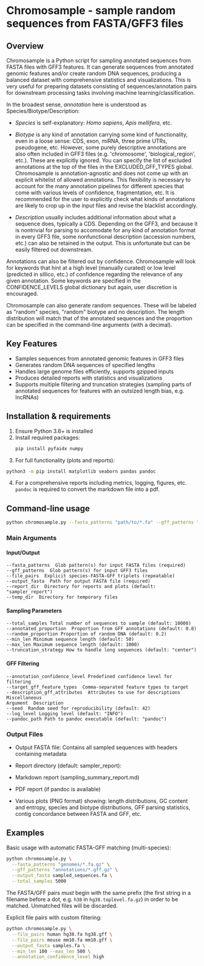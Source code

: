 # Chromosample - sample random sequences from FASTA/GFF3 files

## Overview

Chromosample is a Python script for sampling annotated sequences from FASTA files with GFF3 features. It can generate sequences from annotated genomic features and/or create random DNA sequences, producing a balanced dataset with comprehensive statistics and visualizations. This is very useful for preparing datasets consisting of sequences/annotation pairs for downstream processing tasks involving machine learning/classification.

In the broadest sense, *annotation* here is understood as Species/Biotype/Description:

* *Species* is self-explanatory: *Homo sapiens*, *Apis mellifera*, etc.

* *Biotype* is any kind of annotation carrying some kind of functionality, even in a loose sense: CDS, exon, miRNA, three prime UTRs, pseudogene, etc. However, some purely descriptive annotations are also often included in GFF3 files (e.g. 'chromosome', 'biological_region', etc.). These are explicitly ignored. You can specify the list of excluded annotations at the top of the files in the EXCLUDED_GFF_TYPES global. Chromosample is annotation-agnostic and does not come up with an explicit whitelist of allowed annotations. This flexibility is necessary to account for the many annotation pipelines for different species that come with various levels of confidence, fragmentation, etc. It is recommended for the user to explicitly check what kinds of annotations are likely to crop up in the input files and revise the blacklist accordingly.

* *Description* usually includes additional information about what a sequence does, typically a CDS. Depending on the GFF3, and because it is nontrivial for parsing to accomodate for any kind of annotation format in every GFF3 file, some nonfunctional description (accession numbers, etc.) can also be retained in the output. This is unfortunate but can be easily filtered out downstream.

Annotations can also be filtered out by confidence. Chromosample will look for keywords that hint at a high level (manually curated) or low level (predicted in sillico, etc.) of confidence regarding the relevance of any given annotation. Some keywords are specified in the CONFIDENCE_LEVELS global dictionary but again, user discretion is encouraged.

Chromosample can also generate random sequences. These will be labeled as "random" species, "random" biotype and no description. The length distribution will match that of the annotated sequences and the proportion can be specified in the command-line arguments (with a decimal).

## Key Features

- Samples sequences from annotated genomic features in GFF3 files
- Generates random DNA sequences of specified lengths
- Handles large genome files efficiently, supports gzipped inputs
- Produces detailed reports with statistics and visualizations
- Supports multiple filtering and truncation strategies (sampling parts of annotated sequences for features with an outsized length bias, e.g. lncRNAs)

## Installation & requirements

1. Ensure Python 3.6+ is installed
2. Install required packages:
   ```bash
   pip install pyfaidx numpy
   ```
3. For full functionality (plots and reports):
  ```bash
  python3 -m pip install matplotlib seaborn pandas pandoc
  ```

4. For a comprehensive reports including metrics, logging, figures, etc. `pandoc` is required to convert the markdown file into a pdf.

## Command-line usage

```bash
python chromosample.py --fasta_patterns "path/to/*.fa" --gff_patterns "path/to/*gff" [other options]
```

### Main Arguments

#### Input/Output

```
--fasta_patterns  Glob pattern(s) for input FASTA files (required)
--gff_patterns  Glob pattern(s) for input GFF3 files
--file_pairs  Explicit species-FASTA-GFF triplets (repeatable)
--output_fasta  Path for output FASTA file (required)
--report_dir  Directory for reports and plots (default: "sampler_report")
--temp_dir  Directory for temporary files
```

#### Sampling Parameters

```
--total_samples Total number of sequences to sample (default: 10000)
--annotated_proportion  Proportion from GFF annotations (default: 0.8)
--random_proportion Proportion of random DNA (default: 0.2)
--min_len Minimum sequence length (default: 50)
--max_len Maximum sequence length (default: 1000)
--truncation_strategy How to handle long sequences (default: "center")
```

#### GFF Filtering

```
--annotation_confidence_level Predefined confidence level for filtering
--target_gff_feature_types  Comma-separated feature types to target
--description_gff_attributes  Attributes to use for descriptions
Miscellaneous
Argument  Description
--seed  Random seed for reproducibility (default: 42)
--log_level Logging level (default: "INFO")
--pandoc_path Path to pandoc executable (default: "pandoc")
```

### Output Files


* Output FASTA file: Contains all sampled sequences with headers containing metadata

* Report directory (default: sampler_report):

* Markdown report (sampling_summary_report.md)

* PDF report (if pandoc is available)

* Various plots (PNG format) showing: length distributions, GC content and entropy, species and biotype distributions, GFF parsing statistics, contig concordance between FASTA and GFF, etc.

## Examples

Basic usage with automatic FASTA-GFF matching (multi-species):
```bash
python chromosample.py \
  --fasta_patterns "genomes/*.fa.gz" \
  --gff_patterns "annotations/*.gff.gz" \
  --output_fasta sampled_sequences.fa \
  --total_samples 5000
```

The FASTA/GFF pairs *must* begin with the same prefix (the first string in a filename before a dot, e.g. `h38` in `hg38.toplevel.fa.gz`) in order to be matched. Unmatched files will be discarded.

Explicit file pairs with custom filtering:
```bash
python chromosample.py \
  --file_pairs human hg38.fa hg38.gff \
  --file_pairs mouse mm10.fa mm10.gff \
  --output_fasta samples.fa \
  --min_len 100 --max_len 500 \
  --annotation_confidence_level high
```

